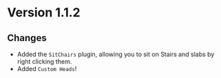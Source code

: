 # Version 1.1.2

## Changes
* Added the ``SitChairs`` plugin, allowing you to sit on Stairs and slabs by right clicking them.
* Added ``Custom Heads``!